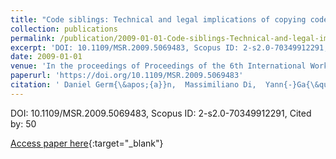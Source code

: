 ```yaml
---
title: "Code siblings: Technical and legal implications of copying code between applications"
collection: publications
permalink: /publication/2009-01-01-Code-siblings-Technical-and-legal-implications-of-copying-code-between-applications
excerpt: 'DOI: 10.1109/MSR.2009.5069483, Scopus ID: 2-s2.0-70349912291, Cited by: 50'
date: 2009-01-01
venue: 'In the proceedings of Proceedings of the 6th International Working Conference on Mining Software Repositories, MSR 2009 (Co-located with ICSE), Vancouver, BC, Canada, May 16-17, 2009, Proceedings'
paperurl: 'https://doi.org/10.1109/MSR.2009.5069483'
citation: ' Daniel Germ{\&apos;{a}}n,  Massimiliano Di,  Yann{-}Ga{\&quot;{e}}l Gu{\&apos;{e}}h{\&apos;{e}}neuc,  Giuliano Antoniol, &quot;Code siblings: Technical and legal implications of copying code between applications.&quot; In the proceedings of Proceedings of the 6th International Working Conference on Mining Software Repositories, MSR 2009 (Co-located with ICSE), Vancouver, BC, Canada, May 16-17, 2009, Proceedings, 2009.'
---
```

DOI: 10.1109/MSR.2009.5069483, Scopus ID: 2-s2.0-70349912291, Cited by: 50

[Access paper here](https://doi.org/10.1109/MSR.2009.5069483){:target="_blank"}
